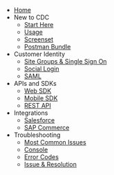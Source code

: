 - [Home](/)
- New to CDC
    - [Start Here](start-here/new.md)
    - [Usage](start-here/usage.md)
    - [Screenset](start-here/screenset.md)
    - [Postman Bundle](start-here/postman.md)
- Customer Identity
    - [Site Groups & Single Sign On](/customer-identity/sso)
    - [Social Login](/customer-identity/social-login)
    - [SAML](/customer-identity/federation)
- APIs and SDKs
    - [Web SDK](/apis-and-sdks/web-sdk)
    - [Mobile SDK](/apis-and-sdks/mobile-sdk)
    - [REST API](/apis-and-sdks/rest-api)
- Integrations
    - [Salesforce](/integrations/salesforce)
    - [SAP Commerce](integrations/commerce)
- Troubleshooting
    - [Most Common Issues](/troubleshooting/common)
    - [Console](troubleshooting/console)
    - [Error Codes](/troubleshooting/codes)
    - [Issue & Resolution](/troubleshooting/issue-and-resolution)